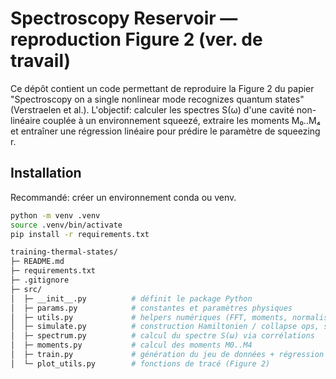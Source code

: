# Spectroscopy Reservoir — reproduction Figure 2 (ver. de travail)

Ce dépôt contient un code permettant de reproduire la Figure 2 du papier
"Spectroscopy on a single nonlinear mode recognizes quantum states"
(Verstraelen et al.). L'objectif: calculer les spectres S(ω) d'une cavité non-linéaire couplée
à un environnement squeezé, extraire les moments M₀..M₄ et entraîner une régression linéaire
pour prédire le paramètre de squeezing r.

## Installation

Recommandé: créer un environnement conda ou venv.

```bash
python -m venv .venv
source .venv/bin/activate
pip install -r requirements.txt

training-thermal-states/
├─ README.md
├─ requirements.txt
├─ .gitignore
├─ src/
│  ├─ __init__.py          # définit le package Python
│  ├─ params.py            # constantes et paramètres physiques
│  ├─ utils.py             # helpers numériques (FFT, moments, normalisation)
│  ├─ simulate.py          # construction Hamiltonien / collapse ops, steady-state
│  ├─ spectrum.py          # calcul du spectre S(ω) via corrélations
│  ├─ moments.py           # calcul des moments M0..M4
│  ├─ train.py             # génération du jeu de données + régression + tracés
│  └─ plot_utils.py        # fonctions de tracé (Figure 2)

